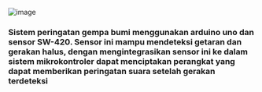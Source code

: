 ![image](https://github.com/haniftio/Sensor_Peringatan_Gempa_Bumi/blob/main/Image/Banner%20Sistem%20Peringatan%20Gempa%20Bumi%20(1).png?raw=true)
### Sistem peringatan gempa bumi menggunakan arduino uno dan sensor SW-420. Sensor ini mampu mendeteksi getaran dan gerakan halus, dengan mengintegrasikan sensor ini ke dalam sistem mikrokontroler dapat menciptakan perangkat yang dapat memberikan peringatan suara setelah gerakan terdeteksi
